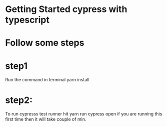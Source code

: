 <!-- @format -->

# Getting Started cypress with typescript

# Follow some steps

# step1

Run the command in terminal yarn install

# step2:

To run cypresss test runner hit yarn run cypress open if you are running this first time then it will take couple of min.
